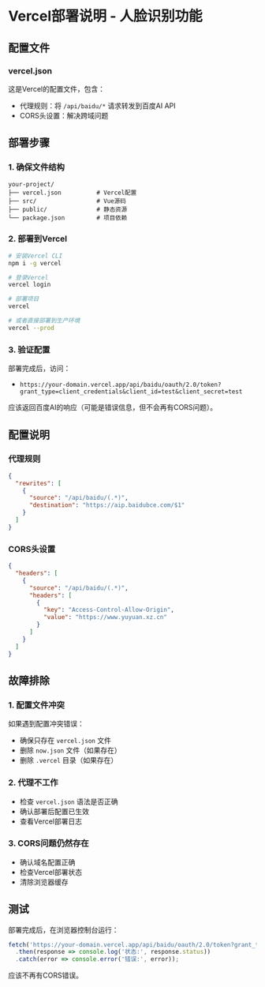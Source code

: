 # Vercel部署说明 - 人脸识别功能

## 配置文件

### vercel.json
这是Vercel的配置文件，包含：
- 代理规则：将 `/api/baidu/*` 请求转发到百度AI API
- CORS头设置：解决跨域问题

## 部署步骤

### 1. 确保文件结构
```
your-project/
├── vercel.json          # Vercel配置
├── src/                 # Vue源码
├── public/              # 静态资源
└── package.json         # 项目依赖
```

### 2. 部署到Vercel
```bash
# 安装Vercel CLI
npm i -g vercel

# 登录Vercel
vercel login

# 部署项目
vercel

# 或者直接部署到生产环境
vercel --prod
```

### 3. 验证配置
部署完成后，访问：
- `https://your-domain.vercel.app/api/baidu/oauth/2.0/token?grant_type=client_credentials&client_id=test&client_secret=test`

应该返回百度AI的响应（可能是错误信息，但不会再有CORS问题）。

## 配置说明

### 代理规则
```json
{
  "rewrites": [
    {
      "source": "/api/baidu/(.*)",
      "destination": "https://aip.baidubce.com/$1"
    }
  ]
}
```

### CORS头设置
```json
{
  "headers": [
    {
      "source": "/api/baidu/(.*)",
      "headers": [
        {
          "key": "Access-Control-Allow-Origin",
          "value": "https://www.yuyuan.xz.cn"
        }
      ]
    }
  ]
}
```

## 故障排除

### 1. 配置文件冲突
如果遇到配置冲突错误：
- 确保只存在 `vercel.json` 文件
- 删除 `now.json` 文件（如果存在）
- 删除 `.vercel` 目录（如果存在）

### 2. 代理不工作
- 检查 `vercel.json` 语法是否正确
- 确认部署后配置已生效
- 查看Vercel部署日志

### 3. CORS问题仍然存在
- 确认域名配置正确
- 检查Vercel部署状态
- 清除浏览器缓存

## 测试

部署完成后，在浏览器控制台运行：
```javascript
fetch('https://your-domain.vercel.app/api/baidu/oauth/2.0/token?grant_type=client_credentials&client_id=test&client_secret=test')
  .then(response => console.log('状态:', response.status))
  .catch(error => console.error('错误:', error));
```

应该不再有CORS错误。
